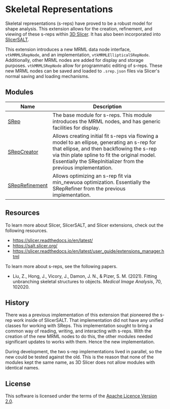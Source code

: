 # Skeletal Representations

Skeletal representations (s-reps) have proved to be a robust model for shape analysis. This extension allows for the creation, refinement, and viewing of these s-reps within [3D Slicer](https://www.slicer.org/). It has also been incorporated into [SlicerSALT](https://salt.slicer.org/).

This extension introduces a new MRML data node interface, `vtkMRMLSRepNode`, and an implementation, `vtkMRMLEllipticalSRepNode`. Additionally, other MRML nodes are added for display and storage purposes. `vtkMRMLSRepNode` allow for programmatic editing of s-reps. These new MRML nodes can be saved and loaded to `.srep.json` files via Slicer's normal saving and loading mechanisms.

## Modules

| Name | Description |
|------|-------------|
| [SRep](SRep) | The base module for s-reps. This module introduces the MRML nodes, and has generic facilities for display. |
| [SRepCreator](SRepCreator) | Allows creating initial fit s-reps via flowing a model to an ellipse, generating an s-rep for that ellipse, and then backflowing the s-rep via thin plate spline to fit the original model. Essentially the SRepInitializer from the previous implementation. |
| [SRepRefinement](SRepRefinement) | Allows optimizing an s-rep fit via min_newuoa optimization. Essentially the SRepRefiner from the previous implementation. |

## Resources

To learn more about Slicer, SlicerSALT, and Slicer extensions, check out the following resources.

 - https://slicer.readthedocs.io/en/latest/
 - https://salt.slicer.org/
 - https://slicer.readthedocs.io/en/latest/user_guide/extensions_manager.html

To learn more about s-reps, see the following papers.

 - Liu, Z., Hong, J., Vicory, J., Damon, J. N., & Pizer, S. M. (2021). Fitting unbranching skeletal structures to objects. _Medical Image Analysis_, 70, 102020.

## History

There was a previous implementation of this extension that pioneered the s-rep work inside of SlicerSALT. That implementation did not have any unified classes for working with SReps. This implementation sought to bring a common way of reading, writing, and interacting with s-reps. With the creation of the new MRML nodes to do this, the other modules needed significant updates to works with them. Hence the new implementation.

During development, the two s-rep implementations lived in parallel, so the new could be tested against the old. This is the reason that none of the modules kept the same name, as 3D Slicer does not allow modules with identical names.

## License

This software is licensed under the terms of the [Apache Licence Version 2.0](LICENSE).

